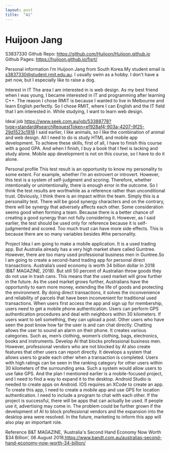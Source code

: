```yaml
---
layout: post
title:  "A1"
---
```


# Huijoon Jang
S3837330
Github Repo:  https://github.com/Huijoon/Huijoon.github.io
Github Pages: https://huijoon.github.io/fisrt/


Personal information
I’m Huijoon Jang from South Korea.My student email is s3837330@student.rmit.edu.au. I usually swim as a hobby. I don't have a pet now, but I especially like to raise a dog. 

Interest in IT
The area I am interested in is web design. As my best friend when I was young, I became interested in IT and programming after learning C++. The reason I chose RMIT is because I wanted to live in Melbourne and learn English perfectly. So I chose RMIT, where I can English and the IT field  that I am interested in. While studying, I want to learn web design.

Ideal job
https://www.seek.com.au/job/53388778?type=standard#searchRequestToken=ef928af4-903a-4207-9f25-29d1523c1918
 I said earlier, I like animals, so I like the combination of animal and web design. All I need to do is study HTML and mobile app development. To achieve these skills, first of all, I have to finish this course with a good GPA. And when I finish, I buy a book that I feel is lacking and study alone. Mobile app development is not on this course, so I have to do it alone.

Personal profile
 This test result is an opportunity to know my personality to some extent. For example, whether I’m an extrovert or introvert. However, this test is a system of self-judgment and scoring. Therefore, whether intentionally or unintentionally, there is enough error in the outcome. So I think the test results are worthwhile as a reference rather than unconditional trust.
 Obviously, I think there is an impact within the team. Simply this is a personality test. There will be good synergy characters and on the contrary, there will be synergy that adversely affects each other.
 Some consideration seems good when forming a team. Because there is a better chance of creating a good synergy than not fully considering it. However, as I said earlier, the test should be used only for reference because it is self-judgmented and scored. Too much trust can have more side effects. This is because there are so many variables besides #the personality.

Project Idea
 I am going to make a mobile application. It is a used trading app. But Australia already has a very high market share called Gumtree. However, there are too many used professional  business men in Guntree.So I am going to create a second-hand trading app for personal direct transactions.
 Australia’s used economy is worth 34 billion dollar in 2018 (B&T MAGAZINE, 2018). But still 50 percent of Australian throw goods they do not use in trash cans. This means that the used market will grow further in the future. As the used market grows further, Australians have the opportunity to earn more money, extending the life of goods and protecting the environment. By doing direct transactions, it solves the inconvenience and reliability of parcels that have been inconvenient for traditional used transactions.
 When users first access the app and sign up for membership, users need to get a mobile phone authentication. Users can perform GPS authentication procedures and deal with neighbors within 30 kilometers. If users want to sell something, they can upload a post. Other users who have seen the post know how far the user is and can chat directly. Chatting allows the user to sound an alarm on their phone. It creates various categories. Such as, men’s clothing, women’s clothing, bags, electronics, books and instruments. Develop AI that blocks professional business men. However, professional vendors who are not blocked by AI also create features that other users can report directly. It develops a system that allows users to grade each other when a transaction is completed. Users with high ratings can be seen in the ranking category for other users within 30 kilometers of the surrounding area. Such a system would allow users to use fake GPS. And the plan I mentioned earlier is a mobile-focused project, and I need to find a way to expand it to the desktop.
 Android Studio is needed to create apps on Android. IOS requires an XCode to create an app.
 To create this app, I need to create a mobile app and use GPS for location authentication. I need to include a program to chat with each other.
 If the project is successful, there will be apps that can actually be used. If people use it, advertising may come in. The problem could be further grown if the development of AI to block professional vendors and the expansion into the desktop area were resolved. In the future, marketing to inform this app will also play an important role.

Reference
B&T MAGAZINE, ‘Australia's Second Hand Economy Now Worth $34 Billion’, 06 August 2018,https://www.bandt.com.au/australias-second-hand-economy-now-worth-34-billion/


